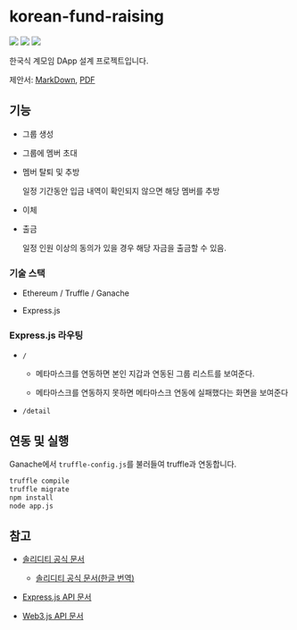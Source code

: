 # korean-fund-raising
<img src="https://img.shields.io/badge/Ethereum-3C3C3D?style=for-the-badge&logo=ethereum&logoColor=white"> <img src="https://img.shields.io/badge/SOLIDITY-363636?style=for-the-badge&logo=solidity&logoColor=white"> <img src="https://img.shields.io/badge/node.js-339933?style=for-the-badge&logo=node.js&logoColor=white">

한국식 계모임 DApp 설계 프로젝트입니다.

제안서: [MarkDown](PAPER.md), [PDF](PAPER.pdf)

## 기능

* 그룹 생성

* 그룹에 멤버 초대

* 멤버 탈퇴 및 추방

  일정 기간동안 입금 내역이 확인되지 않으면 해당 멤버를 추방

* 이체

* 출금

  일정 인원 이상의 동의가 있을 경우 해당 자금을 출금할 수 있음.

### 기술 스택

* Ethereum / Truffle / Ganache

* Express.js

### Express.js 라우팅

* `/`

  * 메타마스크를 연동하면 본인 지갑과 연동된 그룹 리스트를 보여준다.

  * 메타마스크를 연동하지 못하면 메타마스크 연동에 실패했다는 화면을 보여준다

* `/detail`

## 연동 및 실행

Ganache에서 `truffle-config.js`를 불러들여 truffle과 연동합니다.

```bash
truffle compile
truffle migrate
npm install
node app.js
```

## 참고

* [솔리디티 공식 문서](https://docs.soliditylang.org/en/v0.8.14/)

  * [솔리디티 공식 문서(한글 번역)](https://solidity-kr.readthedocs.io/ko/latest/index.html)

* [Express.js API 문서](https://expressjs.com/en/4x/api.html)

* [Web3.js API 문서](https://web3js.readthedocs.io/en/v1.7.3/)

